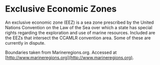 # Exclusive Economic Zones

An exclusive economic zone (EEZ) is a sea zone prescribed by the United Nations Convention on the Law of the Sea over which a state has special rights regarding the exploration and use of marine resources. Included are the EEZs that intersect the CCAMLR convention area. Some of these are currently in dispute.

Boundaries taken from Marineregions.org. Accessed at [http://www.marineregions.org](http://www.marineregions.org).
